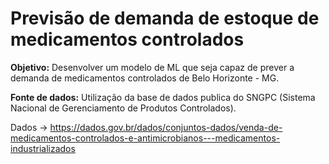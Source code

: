# Previsão de demanda de estoque de medicamentos controlados

**Objetivo:** Desenvolver um modelo de ML que seja capaz de prever a demanda de medicamentos controlados de Belo Horizonte - MG.

**Fonte de dados:** Utilização da base de dados publica do SNGPC (Sistema Nacional de Gerenciamento de Produtos Controlados).

Dados -> https://dados.gov.br/dados/conjuntos-dados/venda-de-medicamentos-controlados-e-antimicrobianos---medicamentos-industrializados

